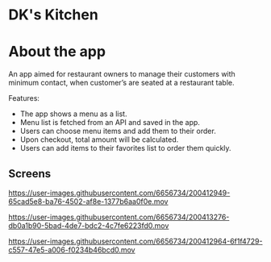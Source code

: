 # DK's Kitchen

# About the app

An app aimed for restaurant owners to manage their customers with minimum contact, when customer’s are seated at a restaurant table.

Features:
- The app shows a menu as a list.
- Menu list is fetched from an API and saved in the app.
- Users can choose menu items and add them to their order.
- Upon checkout, total amount will be calculated.
- Users can add items to their favorites list to order them quickly.

## Screens



https://user-images.githubusercontent.com/6656734/200412949-65cad5e8-ba76-4502-af8e-1377b6aa0f0e.mov


https://user-images.githubusercontent.com/6656734/200413276-db0a1b90-5bad-4de7-bdc2-4c7fe6223fd0.mov


https://user-images.githubusercontent.com/6656734/200412964-6f1f4729-c557-47e5-a006-f0234b46bcd0.mov


